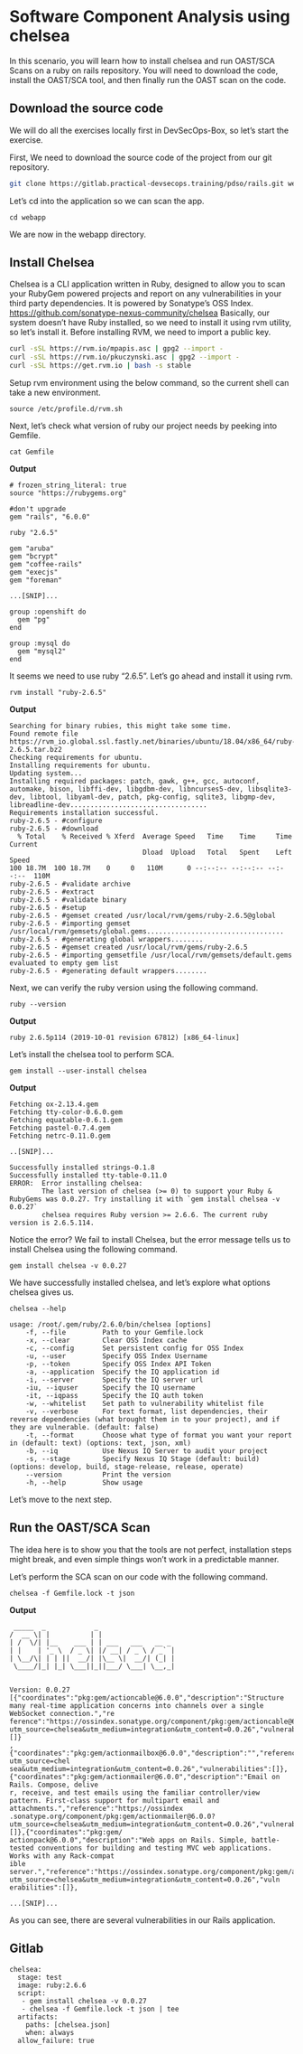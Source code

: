# Software Component Analysis using chelsea
In this scenario, you will learn how to install chelsea and run OAST/SCA Scans on a ruby on rails repository.
You will need to download the code, install the OAST/SCA tool, and then finally run the OAST scan on the code.
## Download the source code
We will do all the exercises locally first in DevSecOps-Box, so let’s start the exercise.

First, We need to download the source code of the project from our git repository.
```sh
git clone https://gitlab.practical-devsecops.training/pdso/rails.git webapp
```
Let’s cd into the application so we can scan the app.
```
cd webapp
```
We are now in the webapp directory. 
## Install Chelsea
Chelsea is a CLI application written in Ruby, designed to allow you to scan your RubyGem powered projects and report on any vulnerabilities in your third party dependencies. It is powered by Sonatype’s OSS Index.
https://github.com/sonatype-nexus-community/chelsea 
Basically, our system doesn’t have Ruby installed, so we need to install it using rvm utility, so let’s install it.
Before installing RVM, we need to import a public key.
```sh
curl -sSL https://rvm.io/mpapis.asc | gpg2 --import -
curl -sSL https://rvm.io/pkuczynski.asc | gpg2 --import -
curl -sSL https://get.rvm.io | bash -s stable
```
Setup rvm environment using the below command, so the current shell can take a new environment.
```
source /etc/profile.d/rvm.sh
```
Next, let’s check what version of ruby our project needs by peeking into Gemfile.
```
cat Gemfile
```
**Output**
```
# frozen_string_literal: true
source "https://rubygems.org"

#don't upgrade
gem "rails", "6.0.0"

ruby "2.6.5"

gem "aruba"
gem "bcrypt"
gem "coffee-rails"
gem "execjs"
gem "foreman"

...[SNIP]...

group :openshift do
  gem "pg"
end

group :mysql do
  gem "mysql2"
end
```
It seems we need to use ruby “2.6.5”. Let’s go ahead and install it using rvm.
```
rvm install "ruby-2.6.5"
```
**Output**
```
Searching for binary rubies, this might take some time.
Found remote file https://rvm_io.global.ssl.fastly.net/binaries/ubuntu/18.04/x86_64/ruby-2.6.5.tar.bz2
Checking requirements for ubuntu.
Installing requirements for ubuntu.
Updating system...
Installing required packages: patch, gawk, g++, gcc, autoconf, automake, bison, libffi-dev, libgdbm-dev, libncurses5-dev, libsqlite3-dev, libtool, libyaml-dev, patch, pkg-config, sqlite3, libgmp-dev, libreadline-dev..................................
Requirements installation successful.
ruby-2.6.5 - #configure
ruby-2.6.5 - #download
  % Total    % Received % Xferd  Average Speed   Time    Time     Time  Current
                                 Dload  Upload   Total   Spent    Left  Speed
100 18.7M  100 18.7M    0     0   110M      0 --:--:-- --:--:-- --:--:--  110M
ruby-2.6.5 - #validate archive
ruby-2.6.5 - #extract
ruby-2.6.5 - #validate binary
ruby-2.6.5 - #setup
ruby-2.6.5 - #gemset created /usr/local/rvm/gems/ruby-2.6.5@global
ruby-2.6.5 - #importing gemset /usr/local/rvm/gemsets/global.gems..................................
ruby-2.6.5 - #generating global wrappers........
ruby-2.6.5 - #gemset created /usr/local/rvm/gems/ruby-2.6.5
ruby-2.6.5 - #importing gemsetfile /usr/local/rvm/gemsets/default.gems evaluated to empty gem list
ruby-2.6.5 - #generating default wrappers........
```
Next, we can verify the ruby version using the following command.
```
ruby --version
```
**Output**
```
ruby 2.6.5p114 (2019-10-01 revision 67812) [x86_64-linux]
```
Let’s install the chelsea tool to perform SCA.
```
gem install --user-install chelsea
```
**Output**
```
Fetching ox-2.13.4.gem
Fetching tty-color-0.6.0.gem
Fetching equatable-0.6.1.gem
Fetching pastel-0.7.4.gem
Fetching netrc-0.11.0.gem

..[SNIP]...

Successfully installed strings-0.1.8
Successfully installed tty-table-0.11.0
ERROR:  Error installing chelsea:
        The last version of chelsea (>= 0) to support your Ruby & RubyGems was 0.0.27. Try installing it with `gem install chelsea -v 0.0.27`
        chelsea requires Ruby version >= 2.6.6. The current ruby version is 2.6.5.114.
 ```
Notice the error? We fail to install Chelsea, but the error message tells us to install Chelsea using the following command.
```
gem install chelsea -v 0.0.27
```
We have successfully installed chelsea, and let’s explore what options chelsea gives us.
```
chelsea --help

usage: /root/.gem/ruby/2.6.0/bin/chelsea [options]
    -f, --file         Path to your Gemfile.lock
    -x, --clear        Clear OSS Index cache
    -c, --config       Set persistent config for OSS Index
    -u, --user         Specify OSS Index Username
    -p, --token        Specify OSS Index API Token
    -a, --application  Specify the IQ application id
    -i, --server       Specify the IQ server url
    -iu, --iquser      Specify the IQ username
    -it, --iqpass      Specify the IQ auth token
    -w, --whitelist    Set path to vulnerability whitelist file
    -v, --verbose      For text format, list dependencies, their reverse dependencies (what brought them in to your project), and if they are vulnerable. (default: false)
    -t, --format       Choose what type of format you want your report in (default: text) (options: text, json, xml)
    -b, --iq           Use Nexus IQ Server to audit your project
    -s, --stage        Specify Nexus IQ Stage (default: build) (options: develop, build, stage-release, release, operate)
    --version          Print the version
    -h, --help         Show usage
```
Let’s move to the next step.
## Run the OAST/SCA Scan
The idea here is to show you that the tools are not perfect, installation steps might break, and even simple things won’t work in a predictable manner.

Let’s perform the SCA scan on our code with the following command.
```
chelsea -f Gemfile.lock -t json
```
**Output**
```
 _____  _            _                   
/  __ \| |          | |                  
| /  \/| |__    ___ | | ___   ___   __ _ 
| |    | '_ \  / _ \| |/ __| / _ \ / _` |
| \__/\| | | ||  __/| |\__ \|  __/| (_| |
 \____/|_| |_| \___||_||___/ \___| \__,_|


Version: 0.0.27
[{"coordinates":"pkg:gem/actioncable@6.0.0","description":"Structure many real-time application concerns into channels over a single WebSocket connection.","re
ference":"https://ossindex.sonatype.org/component/pkg:gem/actioncable@6.0.0?utm_source=chelsea&utm_medium=integration&utm_content=0.0.26","vulnerabilities":[]}
,{"coordinates":"pkg:gem/actionmailbox@6.0.0","description":"","reference":"https://ossindex.sonatype.org/component/pkg:gem/actionmailbox@6.0.0?utm_source=chel
sea&utm_medium=integration&utm_content=0.0.26","vulnerabilities":[]},{"coordinates":"pkg:gem/actionmailer@6.0.0","description":"Email on Rails. Compose, delive
r, receive, and test emails using the familiar controller/view pattern. First-class support for multipart email and attachments.","reference":"https://ossindex
.sonatype.org/component/pkg:gem/actionmailer@6.0.0?utm_source=chelsea&utm_medium=integration&utm_content=0.0.26","vulnerabilities":[]},{"coordinates":"pkg:gem/
actionpack@6.0.0","description":"Web apps on Rails. Simple, battle-tested conventions for building and testing MVC web applications. Works with any Rack-compat
ible server.","reference":"https://ossindex.sonatype.org/component/pkg:gem/actionpack@6.0.0?utm_source=chelsea&utm_medium=integration&utm_content=0.0.26","vuln
erabilities":[]},

...[SNIP]...
```
As you can see, there are several vulnerabilities in our Rails application.

## Gitlab
```
chelsea:
  stage: test
  image: ruby:2.6.6
  script:
   - gem install chelsea -v 0.0.27
   - chelsea -f Gemfile.lock -t json | tee
  artifacts:
    paths: [chelsea.json]
    when: always
  allow_failure: true
```

